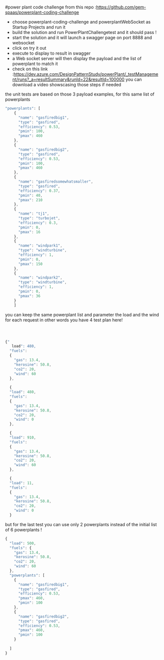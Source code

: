 #power plant code challenge
from this repo :https://github.com/gem-spaas/powerplant-coding-challenge
* choose powerplant-coding-challenge and powerplantWebSocket as Startup Projects and run it 
* build the solution and run PowerPlantChallengetest and it should pass ! 
* start the solution and  it  will launch a swagger page on port 8888 and websocket
* click on try it out 
* execute to display to result in swagger 
* a Web socket server will then display the payload and the list of powerplant to match it
* check on this link :https://dev.azure.com/DesignPatternStudy/powerPlant/_testManagement/runs?_a=resultSummary&runId=22&resultId=100000
you can download a video showscasing those steps if needed

the unit tests are based on those 3 payload examples,
for this same list of powerplants 
```javascript
"powerplants": [
    {
      "name": "gasfiredbig1",
      "type": "gasfired",
      "efficiency": 0.53,
      "pmin": 100,
      "pmax": 460
    },
    {
      "name": "gasfiredbig2",
      "type": "gasfired",
      "efficiency": 0.53,
      "pmin": 100,
      "pmax": 460
    },
    {
      "name": "gasfiredsomewhatsmaller",
      "type": "gasfired",
      "efficiency": 0.37,
      "pmin": 40,
      "pmax": 210
    },
    {
      "name": "tj1",
      "type": "turbojet",
      "efficiency": 0.3,
      "pmin": 0,
      "pmax": 16
    },
    {
      "name": "windpark1",
      "type": "windturbine",
      "efficiency": 1,
      "pmin": 0,
      "pmax": 150
    },
    {
      "name": "windpark2",
      "type": "windturbine",
      "efficiency": 1,
      "pmin": 0,
      "pmax": 36
    }
    ]

```
you can keep the same powerplant list and parameter the load and the wind for each request
in other words you have 4 test plan here!
```javascript



{"
   load": 480,
  "fuels":
  {
    "gas": 13.4,
    "kerosine": 50.8,
    "co2": 20,
    "wind": 60
  },
  
  {
  "load": 480,
  "fuels":
  {
    "gas": 13.4,
    "kerosine": 50.8,
    "co2": 20,
    "wind": 0
  },

  {
  "load": 910,
  "fuels":
  {
    "gas": 13.4,
    "kerosine": 50.8,
    "co2": 20,
    "wind": 60
  },

  {
  "load": 11,
  "fuels":
  {
    "gas": 13.4,
    "kerosine": 50.8,
    "co2": 20,
    "wind": 0
  }
```

but for the last test you can use only 2 powerplants instead of the initial list of 6 powerplants !
```javascript
{
  "load": 500,
  "fuels": {
    "gas": 13.4,
    "kerosine": 50.8,
    "co2": 20,
    "wind": 60
  },
  "powerplants": [
    {
      "name": "gasfiredbig1",
      "type": "gasfired",
      "efficiency": 0.53,
      "pmax": 460,
      "pmin": 100
    },
    {
      "name": "gasfiredbig2",
      "type": "gasfired",
      "efficiency": 0.53,
      "pmax": 460,
      "pmin": 100
    }
   
  ]
}